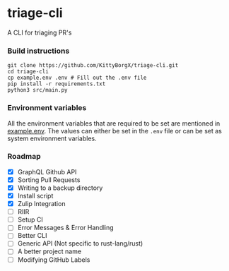 # triage-cli

A CLI for triaging PR's

### Build instructions

```
git clone https://github.com/KittyBorgX/triage-cli.git
cd triage-cli
cp example.env .env # Fill out the .env file
pip install -r requirements.txt
python3 src/main.py
```

### Environment variables

All the environment variables that are required to be set are mentioned in [example.env](./example.env).
The values can either be set in the `.env` file or can be set as system environment variables.

### Roadmap

- [x] GraphQL Github API
- [x] Sorting Pull Requests
- [x] Writing to a backup directory
- [x] Install script
- [x] Zulip Integration
- [ ] RIIR
- [ ] Setup CI
- [ ] Error Messages & Error Handling
- [ ] Better CLI
- [ ] Generic API (Not specific to rust-lang/rust)
- [ ] A better project name
- [ ] Modifying GitHub Labels
